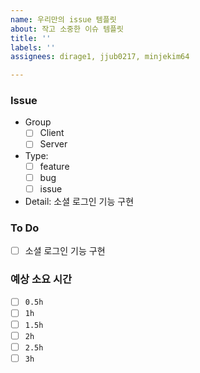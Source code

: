 ```yaml
---
name: 우리만의 issue 템플릿
about: 작고 소중한 이슈 템플릿
title: ''
labels: ''
assignees: dirage1, jjub0217, minjekim64

---
```


### Issue
- Group
   - [ ] Client
   - [ ] Server
- Type: 
   - [ ] feature
   - [ ] bug
   - [ ] issue
- Detail: 소셜 로그인 기능 구현


### To Do
- [ ] 소셜 로그인 기능 구현

### 예상 소요 시간
- [ ] `0.5h`
- [ ] `1h`
- [ ] `1.5h`
- [ ] `2h`
- [ ] `2.5h`
- [ ] `3h`
